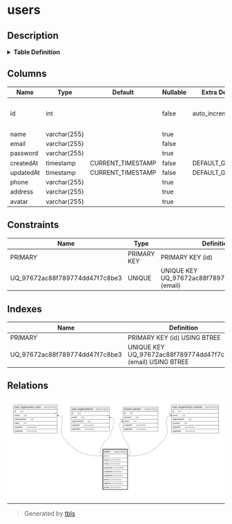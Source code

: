 # users

## Description

<details>
<summary><strong>Table Definition</strong></summary>

```sql
CREATE TABLE `users` (
  `id` int NOT NULL AUTO_INCREMENT,
  `name` varchar(255) DEFAULT NULL,
  `email` varchar(255) NOT NULL,
  `password` varchar(255) DEFAULT NULL,
  `createdAt` timestamp NOT NULL DEFAULT CURRENT_TIMESTAMP,
  `updatedAt` timestamp NOT NULL DEFAULT CURRENT_TIMESTAMP,
  `phone` varchar(255) DEFAULT NULL,
  `address` varchar(255) DEFAULT NULL,
  `avatar` varchar(255) DEFAULT NULL,
  PRIMARY KEY (`id`),
  UNIQUE KEY `UQ_97672ac88f789774dd47f7c8be3` (`email`)
) ENGINE=InnoDB AUTO_INCREMENT=[Redacted by tbls] DEFAULT CHARSET=utf8mb3
```

</details>

## Columns

| Name | Type | Default | Nullable | Extra Definition | Children | Parents | Comment |
| ---- | ---- | ------- | -------- | ---------------- | -------- | ------- | ------- |
| id | int |  | false | auto_increment | [user_organization_roles](user_organization_roles.md) [user_organizations](user_organizations.md) [invoice_owners](invoice_owners.md) [user_organization_invoices](user_organization_invoices.md) |  |  |
| name | varchar(255) |  | true |  |  |  |  |
| email | varchar(255) |  | false |  |  |  |  |
| password | varchar(255) |  | true |  |  |  |  |
| createdAt | timestamp | CURRENT_TIMESTAMP | false | DEFAULT_GENERATED |  |  |  |
| updatedAt | timestamp | CURRENT_TIMESTAMP | false | DEFAULT_GENERATED |  |  |  |
| phone | varchar(255) |  | true |  |  |  |  |
| address | varchar(255) |  | true |  |  |  |  |
| avatar | varchar(255) |  | true |  |  |  |  |

## Constraints

| Name | Type | Definition |
| ---- | ---- | ---------- |
| PRIMARY | PRIMARY KEY | PRIMARY KEY (id) |
| UQ_97672ac88f789774dd47f7c8be3 | UNIQUE | UNIQUE KEY UQ_97672ac88f789774dd47f7c8be3 (email) |

## Indexes

| Name | Definition |
| ---- | ---------- |
| PRIMARY | PRIMARY KEY (id) USING BTREE |
| UQ_97672ac88f789774dd47f7c8be3 | UNIQUE KEY UQ_97672ac88f789774dd47f7c8be3 (email) USING BTREE |

## Relations

![er](users.svg)

---

> Generated by [tbls](https://github.com/k1LoW/tbls)
